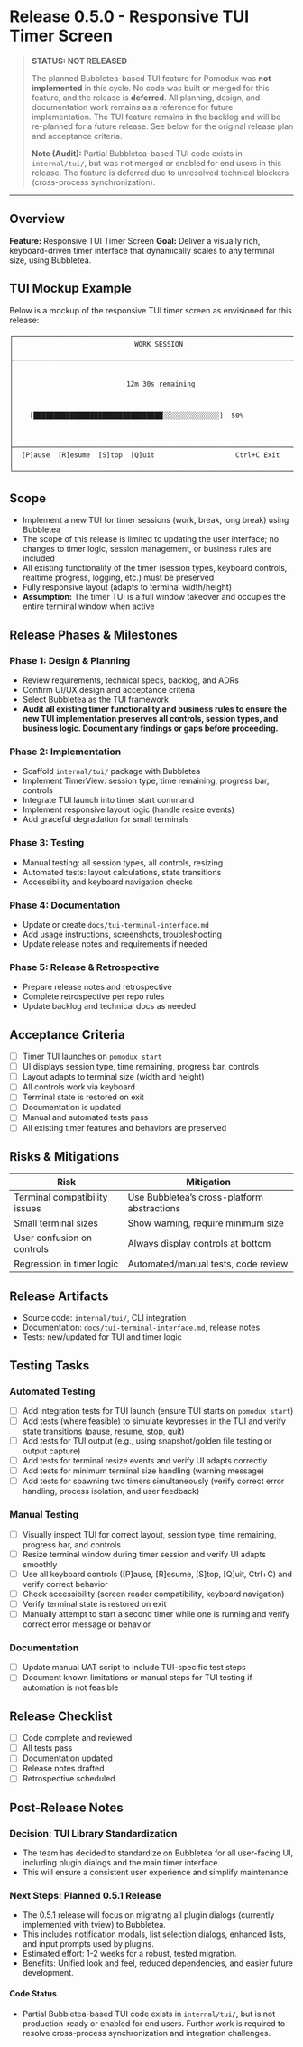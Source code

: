 # Release 0.5.0 - Responsive TUI Timer Screen

> **STATUS: NOT RELEASED**
> 
> The planned Bubbletea-based TUI feature for Pomodux was **not implemented** in this cycle. No code was built or merged for this feature, and the release is **deferred**. All planning, design, and documentation work remains as a reference for future implementation. The TUI feature remains in the backlog and will be re-planned for a future release. See below for the original release plan and acceptance criteria.
> 
> **Note (Audit):** Partial Bubbletea-based TUI code exists in `internal/tui/`, but was not merged or enabled for end users in this release. The feature is deferred due to unresolved technical blockers (cross-process synchronization).

---

## Overview

**Feature:** Responsive TUI Timer Screen
**Goal:** Deliver a visually rich, keyboard-driven timer interface that dynamically scales to any terminal size, using Bubbletea.

## TUI Mockup Example

Below is a mockup of the responsive TUI timer screen as envisioned for this release:

```text
┌─────────────────────────────────────────────────────────────────────┐
│                              WORK SESSION                           │
├─────────────────────────────────────────────────────────────────────┤
│                                                                     │
│                            12m 30s remaining                        │
│                                                                     │
│    [████████████████████████████████░░░░░░░░░░░░░░]  50%            │
│                                                                     │
├─────────────────────────────────────────────────────────────────────┤
│  [P]ause  [R]esume  [S]top  [Q]uit                    Ctrl+C Exit   │
└─────────────────────────────────────────────────────────────────────┘
```

## Scope
- Implement a new TUI for timer sessions (work, break, long break) using Bubbletea
- The scope of this release is limited to updating the user interface; no changes to timer logic, session management, or business rules are included
- All existing functionality of the timer (session types, keyboard controls, realtime progress, logging, etc.) must be preserved
- Fully responsive layout (adapts to terminal width/height)
- **Assumption:** The timer TUI is a full window takeover and occupies the entire terminal window when active

## Release Phases & Milestones

### Phase 1: Design & Planning
- Review requirements, technical specs, backlog, and ADRs
- Confirm UI/UX design and acceptance criteria
- Select Bubbletea as the TUI framework
- **Audit all existing timer functionality and business rules to ensure the new TUI implementation preserves all controls, session types, and business logic. Document any findings or gaps before proceeding.**

### Phase 2: Implementation
- Scaffold `internal/tui/` package with Bubbletea
- Implement TimerView: session type, time remaining, progress bar, controls
- Integrate TUI launch into timer start command
- Implement responsive layout logic (handle resize events)
- Add graceful degradation for small terminals

### Phase 3: Testing
- Manual testing: all session types, all controls, resizing
- Automated tests: layout calculations, state transitions
- Accessibility and keyboard navigation checks

### Phase 4: Documentation
- Update or create `docs/tui-terminal-interface.md`
- Add usage instructions, screenshots, troubleshooting
- Update release notes and requirements if needed

### Phase 5: Release & Retrospective
- Prepare release notes and retrospective
- Complete retrospective per repo rules
- Update backlog and technical docs as needed

## Acceptance Criteria

- [ ] Timer TUI launches on `pomodux start`
- [ ] UI displays session type, time remaining, progress bar, controls
- [ ] Layout adapts to terminal size (width and height)
- [ ] All controls work via keyboard
- [ ] Terminal state is restored on exit
- [ ] Documentation is updated
- [ ] Manual and automated tests pass
- [ ] All existing timer features and behaviors are preserved

## Risks & Mitigations

| Risk                                 | Mitigation                                    |
|-------------------------------------- |-----------------------------------------------|
| Terminal compatibility issues         | Use Bubbletea’s cross-platform abstractions   |
| Small terminal sizes                  | Show warning, require minimum size            |
| User confusion on controls            | Always display controls at bottom             |
| Regression in timer logic             | Automated/manual tests, code review           |

## Release Artifacts

- Source code: `internal/tui/`, CLI integration
- Documentation: `docs/tui-terminal-interface.md`, release notes
- Tests: new/updated for TUI and timer logic

## Testing Tasks

### Automated Testing
- [ ] Add integration tests for TUI launch (ensure TUI starts on `pomodux start`)
- [ ] Add tests (where feasible) to simulate keypresses in the TUI and verify state transitions (pause, resume, stop, quit)
- [ ] Add tests for TUI output (e.g., using snapshot/golden file testing or output capture)
- [ ] Add tests for terminal resize events and verify UI adapts correctly
- [ ] Add tests for minimum terminal size handling (warning message)
- [ ] Add tests for spawning two timers simultaneously (verify correct error handling, process isolation, and user feedback)

### Manual Testing
- [ ] Visually inspect TUI for correct layout, session type, time remaining, progress bar, and controls
- [ ] Resize terminal window during timer session and verify UI adapts smoothly
- [ ] Use all keyboard controls ([P]ause, [R]esume, [S]top, [Q]uit, Ctrl+C) and verify correct behavior
- [ ] Check accessibility (screen reader compatibility, keyboard navigation)
- [ ] Verify terminal state is restored on exit
- [ ] Manually attempt to start a second timer while one is running and verify correct error message or behavior

### Documentation
- [ ] Update manual UAT script to include TUI-specific test steps
- [ ] Document known limitations or manual steps for TUI testing if automation is not feasible

## Release Checklist

- [ ] Code complete and reviewed
- [ ] All tests pass
- [ ] Documentation updated
- [ ] Release notes drafted
- [ ] Retrospective scheduled 

## Post-Release Notes

### Decision: TUI Library Standardization
- The team has decided to standardize on Bubbletea for all user-facing UI, including plugin dialogs and the main timer interface.
- This will ensure a consistent user experience and simplify maintenance.

### Next Steps: Planned 0.5.1 Release
- The 0.5.1 release will focus on migrating all plugin dialogs (currently implemented with tview) to Bubbletea.
- This includes notification modals, list selection dialogs, enhanced lists, and input prompts used by plugins.
- Estimated effort: 1-2 weeks for a robust, tested migration.
- Benefits: Unified look and feel, reduced dependencies, and easier future development. 

#### Code Status
- Partial Bubbletea-based TUI code exists in `internal/tui/`, but is not production-ready or enabled for end users. Further work is required to resolve cross-process synchronization and integration challenges. 